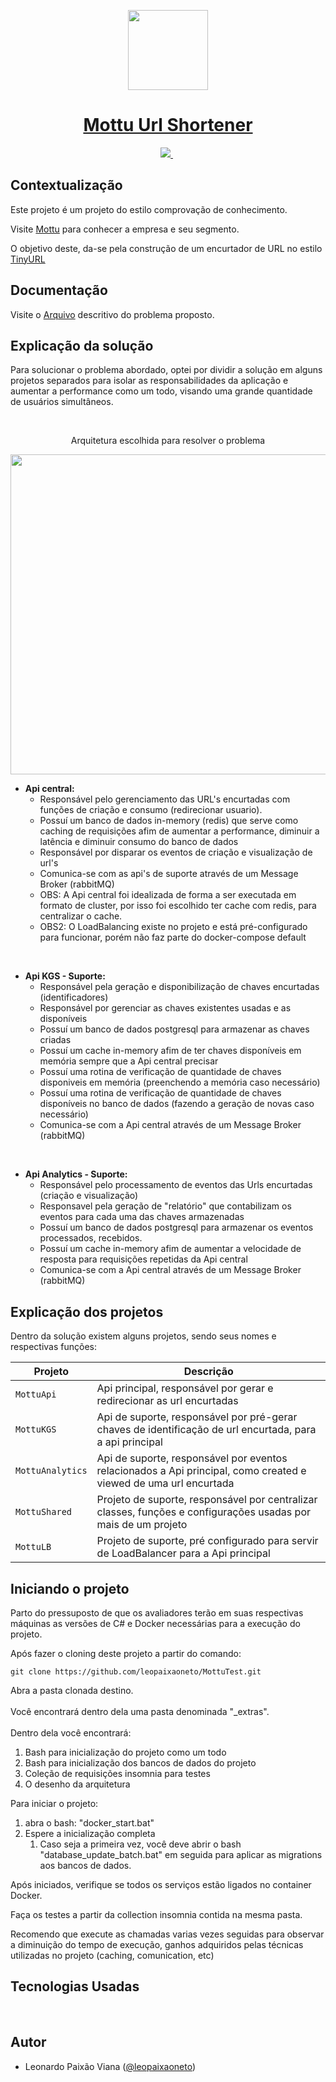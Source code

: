 <p align="center">
  <a href="https://mottu.com.br/">
    <picture>
      <img src="https://cdn.discordapp.com/attachments/855339357157064765/1193238479186964610/Mottu-grupo-verde-horizontal.png" height="128">
    </picture>
    <h1 align="center">Mottu Url Shortener</h1>
  </a>
</p>

<p align="center">
  <a aria-label="Mottu" href="https://mottu.com.br/">
    <img src="https://img.shields.io/badge/Feito%20Para-Mottu-green.svg?style=for-the-badge">
  </a>
  <img alt="" src="https://img.shields.io/badge/versão-.Net7-blue.svg?style=for-the-badge">
  <a aria-label="Linkedin" href="https://www.linkedin.com/in/leopaixaoneto/">
    <img alt="" src="https://img.shields.io/badge/Linkedin-blue.svg?style=for-the-badge&logo=Linkedin&labelColor=0A66C2&logoWidth=20">
  </a>
</p>

## Contextualização
Este projeto é um projeto do estilo comprovação de conhecimento.

Visite <a aria-label="Aprenda sobre a Mottu" href="https://mottu.com.br">Mottu</a> para conhecer a empresa e seu segmento.

O objetivo deste, da-se pela construção de um encurtador de URL no estilo <a aria-label="Aprenda sobre TinyURL" href="https://tinyurl.com/app">TinyURL</a>


## Documentação

Visite o <a aria-label="Arquivo descritivo" href="https://mottucombr-my.sharepoint.com/:w:/g/personal/andre_porto_mottu_com_br/EfaytSfKUnRbMGCVWlW8z5wBj3tQJnwYcu0cFrpXgSvGiQ?e=4%3Ay7V2vk&at=9&CID=F21BFA81-3F8D-47FD-B252-14320F974474&wdLOR=cFB20A7DB-AEDE-4E68-8C6A-764D6F56D20D">Arquivo</a> descritivo do problema proposto.

## Explicação da solução

Para solucionar o problema abordado, optei por dividir a solução em alguns projetos separados para isolar as responsabilidades da aplicação e aumentar a performance como um todo, visando uma grande quantidade de usuários simultâneos.

<br>
<p align="center">  
  Arquitetura escolhida para resolver o problema
</p>
<p align="center">
  <img src="https://i.imgur.com/MpND112_d.webp?maxwidth=760&fidelity=grand" height="512" />
</p>

- <b>Api central:</b> 
  - Responsável pelo gerenciamento das URL's encurtadas com funções de criação e consumo (redirecionar usuario).
  - Possuí um banco de dados in-memory (redis) que serve como caching de requisições afim de aumentar a performance, diminuir a latência e diminuir consumo do banco de dados
  - Responsável por disparar os eventos de criação e visualização de url's
  - Comunica-se com as api's de suporte através de um Message Broker (rabbitMQ)
  * OBS: A Api central foi idealizada de forma a ser executada em formato de cluster, por isso foi escolhido ter cache com redis, para centralizar o cache.
  * OBS2: O LoadBalancing existe no projeto e está pré-configurado para funcionar, porém não faz parte do docker-compose default

 
 - <b>Api KGS - Suporte:</b>
   - Responsável pela geração e disponibilização de chaves encurtadas (identificadores)
   - Responsável por gerenciar as chaves existentes usadas e as disponíveis
   - Possuí um banco de dados postgresql para armazenar as chaves criadas
   - Possuí um cache in-memory afim de ter chaves disponíveis em memória sempre que a Api central precisar
   - Possuí uma rotina de verificação de quantidade de chaves disponiveis em memória (preenchendo a memória caso necessário)
   - Possuí uma rotina de verificação de quantidade de chaves disponíveis no banco de dados (fazendo a geração de novas caso necessário)
   - Comunica-se com a Api central através de um Message Broker (rabbitMQ)

 
- <b>Api Analytics - Suporte:</b>
  - Responsável pelo processamento de eventos das Urls encurtadas (criação e visualização)
  - Responsavel pela geração de "relatório" que contabilizam os eventos para cada uma das chaves armazenadas
  - Possuí um banco de dados postgresql para armazenar os eventos processados, recebidos.
  - Possuí um cache in-memory afim de aumentar a velocidade de resposta para requisições repetidas da Api central
  - Comunica-se com a Api central através de um Message Broker (rabbitMQ)


## Explicação dos projetos
<p>
  Dentro da solução existem alguns projetos, sendo seus nomes e respectivas funções:
</p>

  | Projeto            | Descrição                           |
  | ------------------ | --------------------------------------------------------- |
  | `MottuApi`     | Api principal, responsável por gerar e redirecionar as url encurtadas |
  | `MottuKGS`      | Api de suporte, responsável por pré-gerar chaves de identificação de url encurtada, para a api principal|
  | `MottuAnalytics` | Api de suporte, responsável por eventos relacionados a Api principal, como created e viewed de uma url encurtada |
  | `MottuShared`       | Projeto de suporte, responsável por centralizar classes, funções e configurações usadas por mais de um projeto |
  | `MottuLB` | Projeto de suporte, pré configurado para servir de LoadBalancer para a Api principal|


## Iniciando o projeto
<p>
  Parto do pressuposto de que os avaliadores terão em suas respectivas máquinas as versões de C# e Docker necessárias para a execução do projeto.
  <br>
</p>
<p>
  Após fazer o cloning deste projeto a partir do comando:
</p>

```Shell
git clone https://github.com/leopaixaoneto/MottuTest.git
```

<p>
  Abra a pasta clonada destino.<br><br>
  Você encontrará dentro dela uma pasta denominada "_extras".<br><br>
  Dentro dela você encontrará:<br>
</p>

1. Bash para inicialização do projeto como um todo
2. Bash para inicialização dos bancos de dados do projeto
3. Coleção de requisições insomnia para testes
4. O desenho da arquitetura

Para iniciar o projeto:
1. abra o bash: "docker_start.bat"
2. Espere a inicialização completa
   1. Caso seja a primeira vez, você deve abrir o bash "database_update_batch.bat" em seguida para aplicar as migrations aos bancos de dados.

Após iniciados, verifique se todos os serviços estão ligados no container Docker.

Faça os testes a partir da collection insomnia contida na mesma pasta.

Recomendo que execute as chamadas varias vezes seguidas para observar a diminuição do tempo de execução, ganhos adquiridos pelas técnicas utilizadas no projeto (caching, comunication, etc)


## Tecnologias Usadas
<p float="left">
  <img alt="" src="https://img.shields.io/badge/CSharp-239120?style=for-the-badge&logo=csharp&logoColor=white">
  <img alt="" src="https://img.shields.io/badge/PostgreSQL-316192?style=for-the-badge&logo=postgresql&logoColor=white">
  <img alt="" src="https://img.shields.io/badge/redis-%23DD0031.svg?&style=for-the-badge&logo=redis&logoColor=white">
  <img alt="" src="https://img.shields.io/badge/rabbitmq-%23FF6600.svg?&style=for-the-badge&logo=rabbitmq&logoColor=white">
</p>

## Autor
- Leonardo Paixão Viana ([@leopaixaoneto](https://www.linkedin.com/in/leopaixaoneto/))
